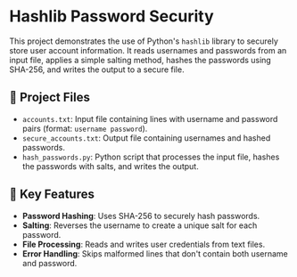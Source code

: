 # Hashlib Password Security

This project demonstrates the use of Python's `hashlib` library to securely store user account information. It reads usernames and passwords from an input file, applies a simple salting method, hashes the passwords using SHA-256, and writes the output to a secure file.

## 📂 Project Files
- `accounts.txt`: Input file containing lines with username and password pairs (format: `username password`).
- `secure_accounts.txt`: Output file containing usernames and hashed passwords.
- `hash_passwords.py`: Python script that processes the input file, hashes the passwords with salts, and writes the output.

## 🔑 Key Features
- **Password Hashing**: Uses SHA-256 to securely hash passwords.
- **Salting**: Reverses the username to create a unique salt for each password.
- **File Processing**: Reads and writes user credentials from text files.
- **Error Handling**: Skips malformed lines that don't contain both username and password.
